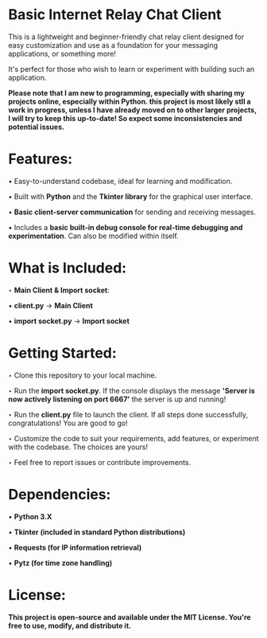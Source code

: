 # Basic Internet Relay Chat Client
This is a lightweight and beginner-friendly chat relay client designed for easy customization and use as a foundation for your messaging applications, or something more!

 It's perfect for those who wish to learn or experiment with building such an application. 
 
 
  **Please note that I am new to programming, especially with sharing my projects online, especially within Python. this project is most likely stll a work in progress, unless I have already moved on to other larger projects, I will try to keep this up-to-date! So expect some inconsistencies and potential issues.**

# **Features:**

• Easy-to-understand codebase, ideal for learning and modification.


• Built with **Python** and the **Tkinter library** for the graphical user interface.


• **Basic client-server communication** for sending and receiving messages.


• Includes a **basic built-in debug console for real-time debugging and experimentation**. Can also be modified within itself.


# **What is Included:**
‣ **Main Client & Import socket**:


• **client.py** → **Main Client**


• **import socket.py** → **Import socket**

# **Getting Started:**

‣ Clone this repository to your local machine.


‣ Run the **import socket.py**. If the console displays the message **'Server is now actively listening on port 6667'** the server is up and running!


‣ Run the **client.py** file to launch the client. If all steps done successfully, congratulations! You are good to go!


‣ Customize the code to suit your requirements, add features, or experiment with the codebase. The choices are yours!


‣ Feel free to report issues or contribute improvements.

# **Dependencies:**

• **Python 3.X**


• **Tkinter (included in standard Python distributions)**


• **Requests (for IP information retrieval)**


• **Pytz (for time zone handling)**


# **License:**

**This project is open-source and available under the MIT License. You're free to use, modify, and distribute it.**

